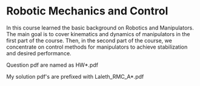 # Robotic Mechanics and Control


In this  course  learned  the  basic  background  on  Robotics  and Manipulators. The main goal is to cover kinematics and dynamics of manipulators  in  the  first  part  of  the  course.  Then,  in  the  second  part  of  the course,  we  concentrate  on  control  methods  for  manipulators  to  achieve stabilization  and  desired performance.

Question pdf are named as HW*.pdf

My solution pdf's are prefixed with Laleth_RMC_A*.pdf
